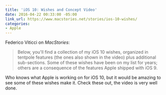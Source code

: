 ```yaml
---
title: 'iOS 10: Wishes and Concept Video'
date: 2016-04-22 00:33:00 -05:00
link_url: https://www.macstories.net/stories/ios-10-wishes/
categories:
- Apple
---
```


Federico Viticci on *MacStories*:

> Below, you'll find a collection of my iOS 10 wishes, organized in tentpole features (the ones also shown in the video) plus additional sub-sections. Some of these wishes have been on my list for years; others are a consequence of the features Apple shipped with iOS 9.

Who knows what Apple is working on for iOS 10, but it would be amazing to see some of these wishes make it. Check these out, the video is very well done.
